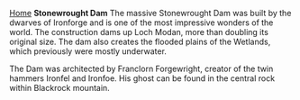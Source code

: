 [Home](../index.md)
**Stonewrought Dam**
The massive Stonewrought Dam was built by the dwarves of Ironforge and is one of the most impressive wonders of the world. The construction dams up Loch Modan, more than doubling its original size. The dam also creates the flooded plains of the Wetlands, which previously were mostly underwater.

The Dam was architected by Franclorn Forgewright, creator of the twin hammers Ironfel and Ironfoe. His ghost can be found in the central rock within Blackrock mountain.